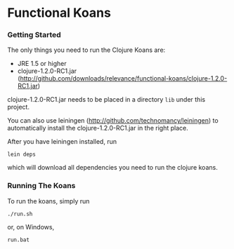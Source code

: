 # Functional Koans


### Getting Started

The only things you need to run the Clojure Koans are:

- JRE 1.5 or higher
- clojure-1.2.0-RC1.jar
  (http://github.com/downloads/relevance/functional-koans/clojure-1.2.0-RC1.jar)

clojure-1.2.0-RC1.jar needs to be placed in a directory `lib` under this project.

You can also use leiningen (http://github.com/technomancy/leiningen) to
automatically install the clojure-1.2.0-RC1.jar in the right place.

After you have leiningen installed, run

`lein deps`

which will download all dependencies you need to run the clojure koans.


### Running The Koans

To run the koans, simply run

`./run.sh`

or, on Windows,

`run.bat`
